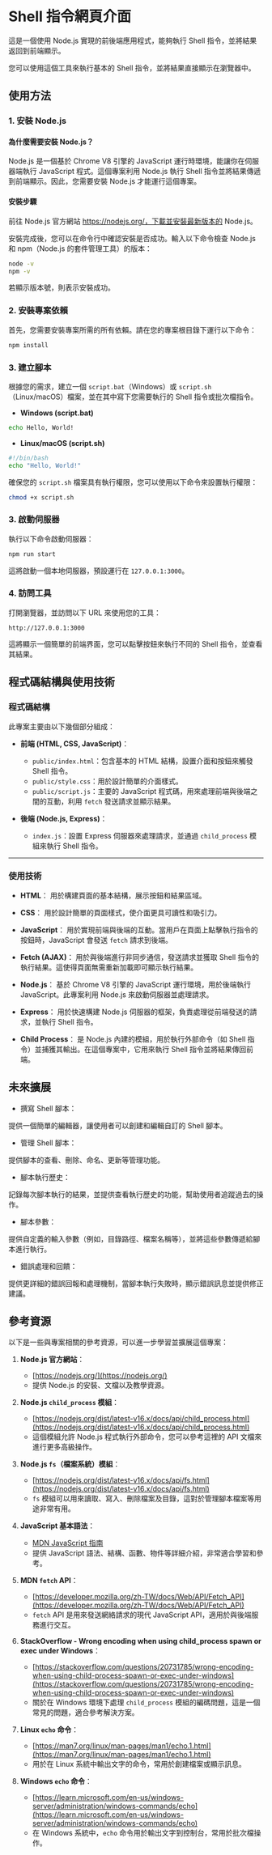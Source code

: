 # Shell 指令網頁介面

這是一個使用 Node.js 實現的前後端應用程式，能夠執行 Shell 指令，並將結果返回到前端顯示。

您可以使用這個工具來執行基本的 Shell 指令，並將結果直接顯示在瀏覽器中。

## 使用方法

### 1. 安裝 Node.js

#### 為什麼需要安裝 Node.js？

Node.js 是一個基於 Chrome V8 引擎的 JavaScript 運行時環境，能讓你在伺服器端執行 JavaScript 程式。這個專案利用 Node.js 執行 Shell 指令並將結果傳遞到前端顯示。因此，您需要安裝 Node.js 才能運行這個專案。

#### 安裝步驟

前往 Node.js 官方網站 https://nodejs.org/，下載並安裝最新版本的 Node.js。

安裝完成後，您可以在命令行中確認安裝是否成功。輸入以下命令檢查 Node.js 和 npm（Node.js 的套件管理工具）的版本：

```bash
node -v
npm -v
```

若顯示版本號，則表示安裝成功。

### 2. 安裝專案依賴

首先，您需要安裝專案所需的所有依賴。請在您的專案根目錄下運行以下命令：

```bash
npm install
```

### 3. 建立腳本

根據您的需求，建立一個 `script.bat`（Windows）或 `script.sh`（Linux/macOS）檔案，並在其中寫下您需要執行的 Shell 指令或批次檔指令。

- **Windows (script.bat)**

```bat
echo Hello, World!
```

- **Linux/macOS (script.sh)**

```bash
#!/bin/bash
echo "Hello, World!"
```

確保您的 `script.sh` 檔案具有執行權限，您可以使用以下命令來設置執行權限：

```bash
chmod +x script.sh
```

### 3. 啟動伺服器

執行以下命令啟動伺服器：

```bash
npm run start
```

這將啟動一個本地伺服器，預設運行在 `127.0.0.1:3000`。

### 4. 訪問工具

打開瀏覽器，並訪問以下 URL 來使用您的工具：

```
http://127.0.0.1:3000
```

這將顯示一個簡單的前端界面，您可以點擊按鈕來執行不同的 Shell 指令，並查看其結果。

## 程式碼結構與使用技術

### 程式碼結構

此專案主要由以下幾個部分組成：

- **前端 (HTML, CSS, JavaScript)**：

  - `public/index.html`：包含基本的 HTML 結構，設置介面和按鈕來觸發 Shell 指令。
  - `public/style.css`：用於設計簡單的介面樣式。
  - `public/script.js`：主要的 JavaScript 程式碼，用來處理前端與後端之間的互動，利用 `fetch` 發送請求並顯示結果。

- **後端 (Node.js, Express)**：
  - `index.js`：設置 Express 伺服器來處理請求，並通過 `child_process` 模組來執行 Shell 指令。

---

### 使用技術

- **HTML**：
  用於構建頁面的基本結構，展示按鈕和結果區域。

- **CSS**：
  用於設計簡單的頁面樣式，使介面更具可讀性和吸引力。

- **JavaScript**：
  用於實現前端與後端的互動。當用戶在頁面上點擊執行指令的按鈕時，JavaScript 會發送 `fetch` 請求到後端。

- **Fetch (AJAX)**：
  用於與後端進行非同步通信，發送請求並獲取 Shell 指令的執行結果。這使得頁面無需重新加載即可顯示執行結果。

- **Node.js**：
  基於 Chrome V8 引擎的 JavaScript 運行環境，用於後端執行 JavaScript。此專案利用 Node.js 來啟動伺服器並處理請求。

- **Express**：
  用於快速構建 Node.js 伺服器的框架，負責處理從前端發送的請求，並執行 Shell 指令。

- **Child Process**：
  是 Node.js 內建的模組，用於執行外部命令（如 Shell 指令）並捕獲其輸出。在這個專案中，它用來執行 Shell 指令並將結果傳回前端。

## 未來擴展

- 撰寫 Shell 腳本：

提供一個簡單的編輯器，讓使用者可以創建和編輯自訂的 Shell 腳本。

- 管理 Shell 腳本：

提供腳本的查看、刪除、命名、更新等管理功能。

- 腳本執行歷史：

記錄每次腳本執行的結果，並提供查看執行歷史的功能，幫助使用者追蹤過去的操作。

- 腳本參數：

提供自定義的輸入參數（例如，目錄路徑、檔案名稱等），並將這些參數傳遞給腳本進行執行。

- 錯誤處理和回饋：

提供更詳細的錯誤回報和處理機制，當腳本執行失敗時，顯示錯誤訊息並提供修正建議。

## 參考資源

以下是一些與專案相關的參考資源，可以進一步學習並擴展這個專案：

1. **Node.js 官方網站**：

   - [https://nodejs.org/](https://nodejs.org/)
   - 提供 Node.js 的安裝、文檔以及教學資源。

2. **Node.js `child_process` 模組**：

   - [https://nodejs.org/dist/latest-v16.x/docs/api/child_process.html](https://nodejs.org/dist/latest-v16.x/docs/api/child_process.html)
   - 這個模組允許 Node.js 程式執行外部命令，您可以參考這裡的 API 文檔來進行更多高級操作。

3. **Node.js `fs`（檔案系統）模組**：

   - [https://nodejs.org/dist/latest-v16.x/docs/api/fs.html](https://nodejs.org/dist/latest-v16.x/docs/api/fs.html)
   - `fs` 模組可以用來讀取、寫入、刪除檔案及目錄，這對於管理腳本檔案等用途非常有用。

4. **JavaScript 基本語法**：

   - [MDN JavaScript 指南](https://developer.mozilla.org/zh-TW/docs/Web/JavaScript/Guide)
   - 提供 JavaScript 語法、結構、函數、物件等詳細介紹，非常適合學習和參考。

5. **MDN `fetch` API**：

   - [https://developer.mozilla.org/zh-TW/docs/Web/API/Fetch_API](https://developer.mozilla.org/zh-TW/docs/Web/API/Fetch_API)
   - `fetch` API 是用來發送網絡請求的現代 JavaScript API，適用於與後端服務進行交互。

6. **StackOverflow - Wrong encoding when using child_process spawn or exec under Windows**：

   - [https://stackoverflow.com/questions/20731785/wrong-encoding-when-using-child-process-spawn-or-exec-under-windows](https://stackoverflow.com/questions/20731785/wrong-encoding-when-using-child-process-spawn-or-exec-under-windows)
   - 關於在 Windows 環境下處理 `child_process` 模組的編碼問題，這是一個常見的問題，適合參考解決方案。

7. **Linux `echo` 命令**：

   - [https://man7.org/linux/man-pages/man1/echo.1.html](https://man7.org/linux/man-pages/man1/echo.1.html)
   - 用於在 Linux 系統中輸出文字的命令，常用於創建檔案或顯示訊息。

8. **Windows `echo` 命令**：
   - [https://learn.microsoft.com/en-us/windows-server/administration/windows-commands/echo](https://learn.microsoft.com/en-us/windows-server/administration/windows-commands/echo)
   - 在 Windows 系統中，`echo` 命令用於輸出文字到控制台，常用於批次檔操作。
